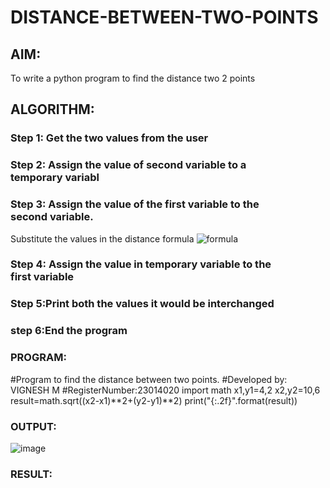 # DISTANCE-BETWEEN-TWO-POINTS

## AIM:
To write a python program to find the distance two 2 points
## ALGORITHM: 
### Step 1: Get the two values from the user
### Step 2: Assign the value of second variable to a temporary variabl
### Step 3: Assign the value of the first variable to the second variable.
Substitute the values in the distance formula  ![formula](/formula.JPG)
### Step 4: Assign the value in temporary variable to the first variable
### Step 5:Print both the values it would be interchanged
### step 6:End the program
### PROGRAM:
#Program to find the distance between two points.
#Developed by: VIGNESH M
#RegisterNumber:23014020
import  math 
x1,y1=4,2
x2,y2=10,6
result=math.sqrt((x2-x1)**2+(y2-y1)**2)
print("{:.2f}".format(result))
### OUTPUT:
![image](https://github.com/vigneshvickyu/DISTANCE-BETWEEN-TWO-POINTS/assets/151948835/44798650-18d8-4aae-a637-b16a433d7d1c)



### RESULT:
